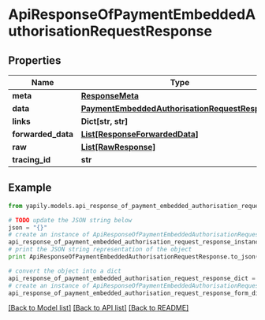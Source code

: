 # ApiResponseOfPaymentEmbeddedAuthorisationRequestResponse


## Properties

Name | Type | Description | Notes
------------ | ------------- | ------------- | -------------
**meta** | [**ResponseMeta**](ResponseMeta.md) |  | [optional] 
**data** | [**PaymentEmbeddedAuthorisationRequestResponse**](PaymentEmbeddedAuthorisationRequestResponse.md) |  | [optional] 
**links** | **Dict[str, str]** |  | [optional] 
**forwarded_data** | [**List[ResponseForwardedData]**](ResponseForwardedData.md) |  | [optional] 
**raw** | [**List[RawResponse]**](RawResponse.md) |  | [optional] 
**tracing_id** | **str** |  | [optional] 

## Example

```python
from yapily.models.api_response_of_payment_embedded_authorisation_request_response import ApiResponseOfPaymentEmbeddedAuthorisationRequestResponse

# TODO update the JSON string below
json = "{}"
# create an instance of ApiResponseOfPaymentEmbeddedAuthorisationRequestResponse from a JSON string
api_response_of_payment_embedded_authorisation_request_response_instance = ApiResponseOfPaymentEmbeddedAuthorisationRequestResponse.from_json(json)
# print the JSON string representation of the object
print ApiResponseOfPaymentEmbeddedAuthorisationRequestResponse.to_json()

# convert the object into a dict
api_response_of_payment_embedded_authorisation_request_response_dict = api_response_of_payment_embedded_authorisation_request_response_instance.to_dict()
# create an instance of ApiResponseOfPaymentEmbeddedAuthorisationRequestResponse from a dict
api_response_of_payment_embedded_authorisation_request_response_form_dict = api_response_of_payment_embedded_authorisation_request_response.from_dict(api_response_of_payment_embedded_authorisation_request_response_dict)
```
[[Back to Model list]](../README.md#documentation-for-models) [[Back to API list]](../README.md#documentation-for-api-endpoints) [[Back to README]](../README.md)


